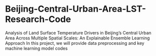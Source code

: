 # Beijing-Central-Urban-Area-LST-Research-Code
Analysis of Land Surface Temperature Drivers in Beijing’s Central Urban Area Across Multiple Spatial Scales: An Explainable Ensemble Learning Approach
In this project, we will provide data preprocessing and key machine learning model codes


